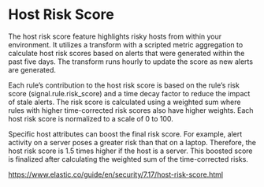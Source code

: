 # Host Risk Score

The host risk score feature highlights risky hosts from within your environment. It utilizes a transform with a scripted metric aggregation to calculate host risk scores based on alerts that were generated within the past five days. The transform runs hourly to update the score as new alerts are generated.

Each rule’s contribution to the host risk score is based on the rule’s risk score (signal.rule.risk_score) and a time decay factor to reduce the impact of stale alerts. The risk score is calculated using a weighted sum where rules with higher time-corrected risk scores also have higher weights. Each host risk score is normalized to a scale of 0 to 100.

Specific host attributes can boost the final risk score. For example, alert activity on a server poses a greater risk than that on a laptop. Therefore, the host risk score is 1.5 times higher if the host is a server. This boosted score is finalized after calculating the weighted sum of the time-corrected risks.

https://www.elastic.co/guide/en/security/7.17/host-risk-score.html
